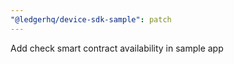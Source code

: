 ```yaml
---
"@ledgerhq/device-sdk-sample": patch
---
```


Add check smart contract availability in sample app  

